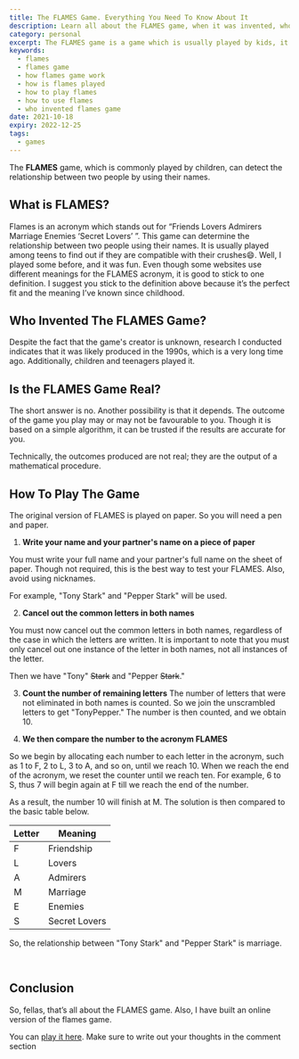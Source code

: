 ```yaml
---
title: The FLAMES Game. Everything You Need To Know About It
description: Learn all about the FLAMES game, when it was invented, who invented it and many more
category: personal
excerpt: The FLAMES game is a game which is usually played by kids, it can determine the relationship between two people with the use of their names.
keywords:
  - flames
  - flames game
  - how flames game work
  - how is flames played
  - how to play flames
  - how to use flames
  - who invented flames game
date: 2021-10-18
expiry: 2022-12-25
tags:
  - games
---
```


The **FLAMES** game, which is commonly played by children, can detect the relationship between two people by using their names.

## What is FLAMES?

Flames is an acronym which stands out for “Friends Lovers Admirers Marriage Enemies ‘Secret Lovers’ ”. This game can determine the relationship between two people using their names. It is usually played among teens to find out if they are compatible with their crushes😄. Well, I played some before, and it was fun. Even though some websites use different meanings for the FLAMES acronym, it is good to stick to one definition. I suggest you stick to the definition above because it’s the perfect fit and the meaning I’ve known since childhood.

## Who Invented The FLAMES Game?

Despite the fact that the game's creator is unknown, research I conducted indicates that it was likely produced in the 1990s, which is a very long time ago. Additionally, children and teenagers played it.

## Is the FLAMES Game Real?

The short answer is no. Another possibility is that it depends. The outcome of the game you play may or may not be favourable to you. Though it is based on a simple algorithm, it can be trusted if the results are accurate for you.

Technically, the outcomes produced are not real; they are the output of a mathematical procedure.

## How To Play The Game

The original version of FLAMES is played on paper. So you will need a pen and paper.

1. **Write your name and your partner's name on a piece of paper**

You must write your full name and your partner's full name on the sheet of paper. Though not required, this is the best way to test your FLAMES. Also, avoid using nicknames.

For example, "Tony Stark" and "Pepper Stark" will be used.

2. **Cancel out the common letters in both names**

You must now cancel out the common letters in both names, regardless of the case in which the letters are written. It is important to note that you must only cancel out one instance of the letter in both names, not all instances of the letter.

Then we have "Tony" ~~Stark~~ and "Pepper ~~Stark~~."

3. **Count the number of remaining letters**
   The number of letters that were not eliminated in both names is counted.
   So we join the unscrambled letters to get "TonyPepper." The number is then counted, and we obtain 10.

4. **We then compare the number to the acronym FLAMES**

So we begin by allocating each number to each letter in the acronym, such as 1 to F, 2 to L, 3 to A, and so on, until we reach 10. When we reach the end of the acronym, we reset the counter until we reach ten. For example, 6 to S, thus 7 will begin again at F till we reach the end of the number.

As a result, the number 10 will finish at M. The solution is then compared to the basic table below.

| Letter | Meaning       |
| ------ | ------------- |
| F      | Friendship    |
| L      | Lovers        |
| A      | Admirers      |
| M      | Marriage      |
| E      | Enemies       |
| S      | Secret Lovers |

So, the relationship between "Tony Stark" and "Pepper Stark" is marriage.

​

## Conclusion

So, fellas, that’s all about the FLAMES game. Also, I have built an online version of the flames game.

You can [play it here](https://flames-game.netlify.app/). Make sure to write out your thoughts in the comment section
